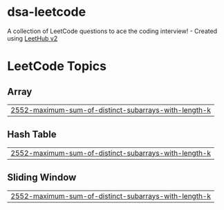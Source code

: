 # dsa-leetcode
A collection of LeetCode questions to ace the coding interview! - Created using [LeetHub v2](https://github.com/arunbhardwaj/LeetHub-2.0)

<!---LeetCode Topics Start-->
# LeetCode Topics
## Array
|  |
| ------- |
| [2552-maximum-sum-of-distinct-subarrays-with-length-k](https://github.com/kisho1131/dsa-leetcode/tree/master/2552-maximum-sum-of-distinct-subarrays-with-length-k) |
## Hash Table
|  |
| ------- |
| [2552-maximum-sum-of-distinct-subarrays-with-length-k](https://github.com/kisho1131/dsa-leetcode/tree/master/2552-maximum-sum-of-distinct-subarrays-with-length-k) |
## Sliding Window
|  |
| ------- |
| [2552-maximum-sum-of-distinct-subarrays-with-length-k](https://github.com/kisho1131/dsa-leetcode/tree/master/2552-maximum-sum-of-distinct-subarrays-with-length-k) |
<!---LeetCode Topics End-->
